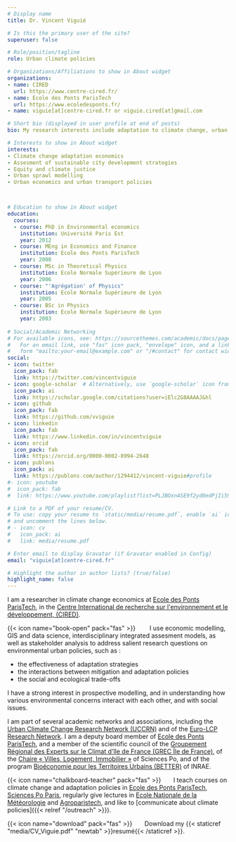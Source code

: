 ```yaml
---
# Display name
title: Dr. Vincent Viguié

# Is this the primary user of the site?
superuser: false

# Role/position/tagline
role: Urban climate policies

# Organizations/Affiliations to show in About widget
organizations:
- name: CIRED
  url: https://www.centre-cired.fr/
- name: École des Ponts ParisTech
  url: https://www.ecoledesponts.fr/
- name: viguie[at]centre-cired.fr or viguie.cired[at]gmail.com

# Short bio (displayed in user profile at end of posts)
bio: My research interests include adaptation to climate change, urban policies, and sustainable development in general.

# Interests to show in About widget
interests:
- Climate change adaptation economics
- Assesment of sustainable city development strategies
- Equity and climate justice
- Urban sprawl modelling
- Urban economics and urban transport policies



# Education to show in About widget
education:
  courses:
  - course: PhD in Environmental economics
    institution: Université Paris Est
    year: 2012
  - course: MEng in Economics and Finance
    institution: Ecole des Ponts ParisTech
    year: 2008
  - course: MSc in Theoretical Physics 
    institution: Ecole Normale Supérieure de Lyon
    year: 2006
  - course: "'Agrégation' of Physics"
    institution: Ecole Normale Supérieure de Lyon
    year: 2005
  - course: BSc in Physics
    institution: Ecole Normale Supérieure de Lyon
    year: 2003
    
# Social/Academic Networking
# For available icons, see: https://sourcethemes.com/academic/docs/page-builder/#icons
#   For an email link, use "fas" icon pack, "envelope" icon, and a link in the
#   form "mailto:your-email@example.com" or "/#contact" for contact widget.
social:
- icon: twitter
  icon_pack: fab
  link: https://twitter.com/vincentviguie
- icon: google-scholar  # Alternatively, use `google-scholar` icon from `ai` icon pack
  icon_pack: ai
  link: https://scholar.google.com/citations?user=iElc2G8AAAAJ&hl
- icon: github
  icon_pack: fab
  link: https://github.com/vviguie
- icon: linkedin
  icon_pack: fab
  link: https://www.linkedin.com/in/vincentviguie
- icon: orcid
  icon_pack: fab
  link: https://orcid.org/0000-0002-8994-2648
- icon: publons
  icon_pack: ai
  link: https://publons.com/author/1294412/vincent-viguie#profile
#- icon: youtube
#  icon_pack: fab
#  link: https://www.youtube.com/playlist?list=PLJBOxn4SE9f2yd0edPjIi59lhNymMVLM1

# Link to a PDF of your resume/CV.
# To use: copy your resume to `static/media/resume.pdf`, enable `ai` icons in `params.toml`, 
# and uncomment the lines below.
# - icon: cv
#   icon_pack: ai
#   link: media/resume.pdf

# Enter email to display Gravatar (if Gravatar enabled in Config)
email: "viguie[at]centre-cired.fr"

# Highlight the author in author lists? (true/false)
highlight_name: false
---
```


I am a researcher in climate change economics at [Ecole des Ponts ParisTech](https://www.ecoledesponts.fr/), in the  [Centre International de recherche sur l'environnement et le développement, (CIRED)](www.centre-cired.fr).  

{{< icon name="book-open" pack="fas" >}}   I use economic modelling, GIS and data science, interdisciplinary integrated assesment models, as well as stakeholder analysis to address salient research questions on environmental urban policies, such as :
- the effectiveness of adaptation strategies
- the interactions between mitigation and adaptation policies 
- the social and ecological trade-offs 

I have a strong interest in prospective modelling, and in understanding how various environmental concerns interact with each other, and with social issues.

I am part of several academic networks and associations, including the [Urban Climate Change Research Network (UCCRN)](https://uccrn.ei.columbia.edu/) and of the [Euro-LCP Research Network](https://www.lcp-initiative.eu/). I am a deputy board member of [Ecole des Ponts ParisTech](https://www.ecoledesponts.fr/conseil-dadministration), and a member of the scientific council of the [Groupement Régional des Experts sur le Climat d'île de France (GREC Île de France)](https://grec-idf.eu/), of the [Chaire « Villes, Logement, Immobilier »](https://www.sciencespo.fr/ecole-urbaine/fr/chaire-villes-logement-immobilier.html) of Sciences Po, and of the program [Bioéconomie pour les Territoires Urbains (BETTER)](https://www6.inrae.fr/better) of INRAE.

{{< icon name="chalkboard-teacher" pack="fas" >}}  I teach courses on climate change and adaptation policies in [Ecole des Ponts ParisTech](https://www.ecoledesponts.fr/), [Sciences Po Paris](https://www.sciencespo.fr/ecole-urbaine/fr/governing-ecological-transitions-european-cities.html), regularly give lectures in [Ecole Nationale de la Météorologie](http://www.enm-toulouse.fr/) and [Agroparistech](http://www2.agroparistech.fr/Presentation-of-AgroParisTech.html), and like to [communicate about climate policies]({{< relref "/outreach" >}}).

{{< icon name="download" pack="fas" >}}  Download my {{< staticref "media/CV_Viguie.pdf" "newtab" >}}resumé{{< /staticref >}}.


